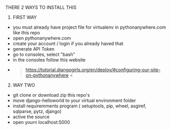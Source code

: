 THERE 2 WAYS TO INSTALL THIS

1. FIRST WAY
- you must already have project file for virtualenv in pythonanywhere.com like this repo
- open pythonanywhere.com
- create your account / login if you already haved that
- generate API Token
- go to consoles, select "bash"
- in the consoles follow this website 
- > https://tutorial.djangogirls.org/en/deploy/#configuring-our-site-on-pythonanywhere <


2. WAY TWO
- git clone or download zip this repo's
- move django-helloworld to your virtual environment folder
- install requiremments program ( setuptools, pip, wheel, asgiref, sqlparse, pytz, django)
- active the source 
- open yourn localhost:5000
